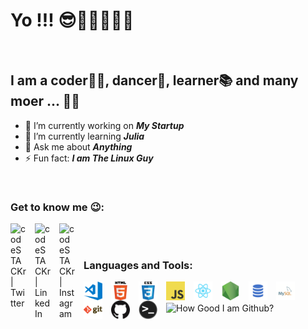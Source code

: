 # Yo !!! 😎🤩👨‍💻👨‍🎓

<br>

## I am a coder🧑‍💻, dancer🕺, learner📚 and many moer ... 🤣🤣

- 🔭 I’m currently working on ***My Startup***
- 🌱 I’m currently learning ***Julia***
- 💬 Ask me about ***Anything***
- ⚡ Fun fact: ***I am The Linux Guy***

<br>

### Get to know me 😉:

[<img align="left" alt="codeSTACKr | Twitter" width="25em" src="https://cdn.jsdelivr.net/npm/simple-icons@v3/icons/twitter.svg" style="margin-right: 1em" />][twitter]
[<img align="left" alt="codeSTACKr | LinkedIn" width="25em" src="https://cdn.jsdelivr.net/npm/simple-icons@v3/icons/linkedin.svg" style="margin-right: 1em"/>][linkedin]
[<img align="left" alt="codeSTACKr | Instagram" width="25em" src="https://cdn.jsdelivr.net/npm/simple-icons@v3/icons/instagram.svg" style="margin-right: 1em"/>][instagram]

<br>
<br>

### Languages and Tools:

<img align="left" alt="Visual Studio Code" width="30em" src="https://raw.githubusercontent.com/github/explore/80688e429a7d4ef2fca1e82350fe8e3517d3494d/topics/visual-studio-code/visual-studio-code.png" style="margin-right: 1em" />
<img align="left" alt="HTML5" width="30em" src="https://raw.githubusercontent.com/github/explore/80688e429a7d4ef2fca1e82350fe8e3517d3494d/topics/html/html.png"style="margin-right: 1em" />
<img align="left" alt="CSS3" width="30em" src="https://raw.githubusercontent.com/github/explore/80688e429a7d4ef2fca1e82350fe8e3517d3494d/topics/css/css.png"style="margin-right: 1em" />
<img align="left" alt="JavaScript" width="30em" src="https://raw.githubusercontent.com/github/explore/80688e429a7d4ef2fca1e82350fe8e3517d3494d/topics/javascript/javascript.png" style="margin-right: 1em"/>
<img align="left" alt="React" width="30em" src="https://raw.githubusercontent.com/github/explore/80688e429a7d4ef2fca1e82350fe8e3517d3494d/topics/react/react.png" style="margin-right: 1em"/>
<img align="left" alt="Node.js" width="30em" src="https://raw.githubusercontent.com/github/explore/80688e429a7d4ef2fca1e82350fe8e3517d3494d/topics/nodejs/nodejs.png"style="margin-right: 1em" />
<img align="left" alt="SQL" width="30em" src="https://raw.githubusercontent.com/github/explore/80688e429a7d4ef2fca1e82350fe8e3517d3494d/topics/sql/sql.png"style="margin-right: 1em" />
<img align="left" alt="MySQL" width="30em" src="https://raw.githubusercontent.com/github/explore/80688e429a7d4ef2fca1e82350fe8e3517d3494d/topics/mysql/mysql.png" style="margin-right: 1em"/>
<img align="left" alt="Git" width="30em" src="https://raw.githubusercontent.com/github/explore/80688e429a7d4ef2fca1e82350fe8e3517d3494d/topics/git/git.png"style="margin-right: 1em" />
<img align="left" alt="GitHub" width="30em" src="https://raw.githubusercontent.com/github/explore/78df643247d429f6cc873026c0622819ad797942/topics/github/github.png" style="margin-right: 1em"/>
<img align="left" alt="Shell" width="30em" src="https://raw.githubusercontent.com/github/explore/80688e429a7d4ef2fca1e82350fe8e3517d3494d/topics/terminal/terminal.png" style="margin-right: 1em" />

<br>
<br>

<img align="left" alt="How Good I am Github?" src="https://github-readme-stats.codestackr.vercel.app/api?username=leo13200006&show_icons=true&hide_border=true&theme=cobalt" />

<br>
<br>

[twitter]: https://twitter.com/LaukikChavan
[instagram]: https://www.instagram.com/l_a_u_k_i_k_20
[linkedin]: https://www.linkedin.com/in/laukik-chavan-aba574137/
